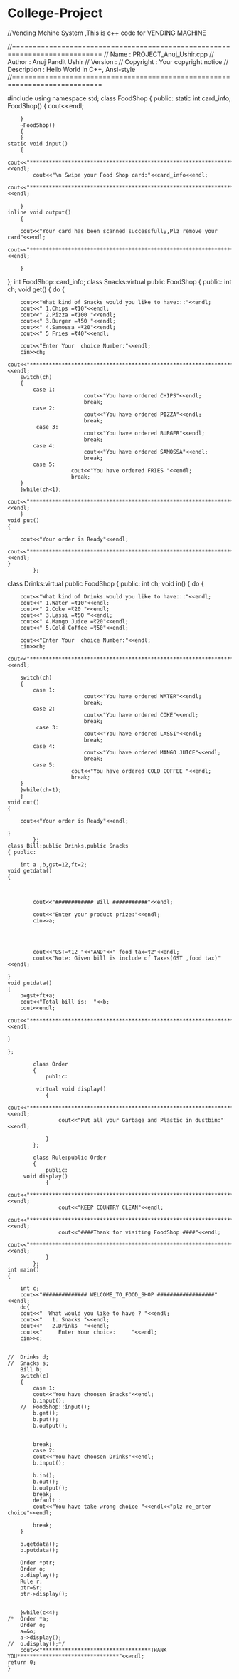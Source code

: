# College-Project
//Vending Mchine System ,This is c++ code for VENDING MACHINE

//============================================================================
// Name        : PROJECT_Anuj_Ushir.cpp
// Author      : Anuj Pandit Ushir
// Version     :
// Copyright   : Your copyright notice
// Description : Hello World in C++, Ansi-style
//============================================================================

#include<iostream>
using namespace std;
class FoodShop
{
	public:
	 static int card_info;
	    FoodShop()
	    {
	    		cout<<endl;

	    }
	    ~FoodShop()
	    {
	    }
	static void input()
	    {
			cout<<"******************************************************************"<<endl;
	        cout<<"\n Swipe your Food Shop card:"<<card_info<<endl;
	        cout<<"******************************************************************"<<endl;

	    }
	inline void output()
	    {

	    cout<<"Your card has been scanned successfully,Plz remove your card"<<endl;
	    cout<<"******************************************************************"<<endl;

	    }
};
int FoodShop::card_info;
class Snacks:virtual public FoodShop
{
	public:
	int ch;
		void get()
		{
		do
		{

		cout<<"What kind of Snacks would you like to have:::"<<endl;
		cout<<" 1.Chips =₹10"<<endl;
		cout<<" 2.Pizza =₹100 "<<endl;
		cout<<" 3.Burger =₹50 "<<endl;
		cout<<" 4.Samossa =₹20"<<endl;
		cout<<" 5 Fries =₹40"<<endl;

		cout<<"Enter Your  choice Number:"<<endl;
		cin>>ch;
		cout<<"******************************************************************"<<endl;
		switch(ch)
		{
			case 1:
							cout<<"You have ordered CHIPS"<<endl;
							break;
			case 2:
							cout<<"You have ordered PIZZA"<<endl;
							break;
			 case 3:
							cout<<"You have ordered BURGER"<<endl;
							break;
			case 4:
							cout<<"You have ordered SAMOSSA"<<endl;
							break;
		 	case 5:
		 	  			cout<<"You have ordered FRIES "<<endl;
		 	  			break;
		}
		}while(ch<1);
		cout<<"******************************************************************"<<endl;
		}
	void put()
	{

		cout<<"Your order is Ready"<<endl;
		cout<<"******************************************************************"<<endl;
	}
		 	};
class Drinks:virtual public FoodShop
{
	public:
	int ch;
		void in()
		{
		do	{

		cout<<"What kind of Drinks would you like to have:::"<<endl;
		cout<<" 1.Water =₹10"<<endl;
		cout<<" 2.Coke =₹20 "<<endl;
		cout<<" 3.Lassi =₹50 "<<endl;
		cout<<" 4.Mango Juice =₹20"<<endl;
		cout<<" 5.Cold Coffee =₹50"<<endl;

		cout<<"Enter Your  choice Number:"<<endl;
		cin>>ch;
		cout<<"******************************************************************"<<endl;

		switch(ch)
		{
			case 1:
							cout<<"You have ordered WATER"<<endl;
							break;
			case 2:
							cout<<"You have ordered COKE"<<endl;
							break;
			 case 3:
							cout<<"You have ordered LASSI"<<endl;
							break;
			case 4:
							cout<<"You have ordered MANGO JUICE"<<endl;
							break;
		 	case 5:
		 	  			cout<<"You have ordered COLD COFFEE "<<endl;
		 	  			break;
		}
		}while(ch<1);
		}
	void out()
	{

		cout<<"Your order is Ready"<<endl;

	}
		 	};
	class Bill:public Drinks,public Snacks
	{ public:

		int a ,b,gst=12,ft=2;
	void getdata()
	{



			cout<<"############ Bill ###########"<<endl;

			cout<<"Enter your product prize:"<<endl;
			cin>>a;




			cout<<"GST=₹12 "<<"AND"<<" food_tax=₹2"<<endl;
			cout<<"Note: Given bill is include of Taxes(GST ,food tax)"<<endl;

	}
	void putdata()
	{
		b=gst+ft+a;
		cout<<"Total bill is:  "<<b;
		cout<<endl;
		cout<<"******************************************************************"<<endl;

	}

	};

			class Order
			{
				public:

			 virtual void display()
				{
				 cout<<"******************************************************************"<<endl;
					cout<<"Put all your Garbage and Plastic in dustbin:"<<endl;

				}
			};

			class Rule:public Order
			{
				public:
		 void display()
				{
			 cout<<"*****************************************************************"<<endl;
					cout<<"KEEP COUNTRY CLEAN"<<endl;
					cout<<"******************************************************************"<<endl;
					cout<<"####Thank for visiting FoodShop ####"<<endl;
					cout<<"********************************************************************"<<endl;
				}
			};
	int main()
	{

		int c;
		cout<<"############## WELCOME_TO_FOOD_SHOP ##################"<<endl;
		do{
		cout<<"  What would you like to have ? "<<endl;
		cout<<"   1. Snacks "<<endl;
		cout<<"   2.Drinks  "<<endl;
		cout<<"     Enter Your choice:     "<<endl;
		cin>>c;


	//	Drinks d;
	//	Snacks s;
		Bill b;
		switch(c)
		{
			case 1:
			cout<<"You have choosen Snacks"<<endl;
			b.input();
		//	FoodShop::input();
			b.get();
			b.put();
			b.output();


			break;
			case 2:
			cout<<"You have choosen Drinks"<<endl;
			b.input();

			b.in();
			b.out();
			b.output();
			break;
			default :
			cout<<"You have take wrong choice "<<endl<<"plz re_enter choice"<<endl;

			break;
		}

		b.getdata();
		b.putdata();

		Order *ptr;
		Order o;
		o.display();
		Rule r;
		ptr=&r;
		ptr->display();


		}while(c<4);
	/*	Order *a;
		Order o;
		a=&o;
		a->display();
	//	o.display();*/
		cout<<"**********************************THANK YOU********************************"<<endl;
	return 0;
	}
